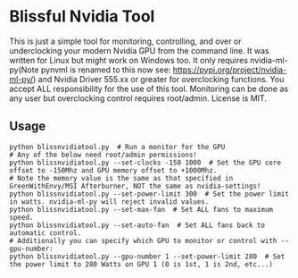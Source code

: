 # Blissful Nvidia Tool


This is just a simple tool for monitoring, controlling, and over or underclocking your modern Nvidia GPU from the command line. It was written for Linux but might work on Windows too. It only requires nvidia-ml-py(Note pynvml is renamed to this now see: https://pypi.org/project/nvidia-ml-py/) and Nvidia Driver 555.xx or greater for overclocking functions. You accept ALL responsibility for the use of this tool. Monitoring can be done as any user but overclocking control requires root/admin. License is MIT.

## Usage

```
python blissnvidiatool.py  # Run a monitor for the GPU
# Any of the below need root/admin permissions!
python blissnvidiatool.py --set-clocks -150 1000  # Set the GPU core offset to -150Mhz and GPU memory offset to +1000Mhz. 
# Note the memory value is the same as that specified in GreenWithEnvy/MSI Afterburner, NOT the same as nvidia-settings!
python blissnvidiatool.py --set-power-limit 300  # Set the power limit in watts. nvidia-ml-py will reject invalid values. 
python blissnvidiatool.py --set-max-fan  # Set ALL fans to maximum speed.
python blissnvidiatool.py --set-auto-fan  # Set ALL fans back to automatic control.
# Additionally you can specify which GPU to monitor or control with --gpu-number:
python blissnvidiatool.py --gpu-number 1 --set-power-limit 280  # Set the power limit to 280 Watts on GPU 1 (0 is 1st, 1 is 2nd, etc...)
```
